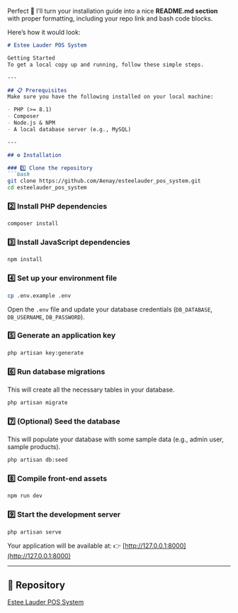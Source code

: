Perfect 🚀 I’ll turn your installation guide into a nice **README.md section** with proper formatting, including your repo link and bash code blocks.

Here’s how it would look:

````markdown
# Estee Lauder POS System

Getting Started  
To get a local copy up and running, follow these simple steps.

---

## 📋 Prerequisites  
Make sure you have the following installed on your local machine:

- PHP (>= 8.1)  
- Composer  
- Node.js & NPM  
- A local database server (e.g., MySQL)  

---

## ⚙️ Installation  

### 1️⃣ Clone the repository  
```bash
git clone https://github.com/Aenay/esteelauder_pos_system.git
cd esteelauder_pos_system
````

### 2️⃣ Install PHP dependencies

```bash
composer install
```

### 3️⃣ Install JavaScript dependencies

```bash
npm install
```

### 4️⃣ Set up your environment file

```bash
cp .env.example .env
```

Open the `.env` file and update your database credentials (`DB_DATABASE`, `DB_USERNAME`, `DB_PASSWORD`).

### 5️⃣ Generate an application key

```bash
php artisan key:generate
```

### 6️⃣ Run database migrations

This will create all the necessary tables in your database.

```bash
php artisan migrate
```

### 7️⃣ (Optional) Seed the database

This will populate your database with some sample data (e.g., admin user, sample products).

```bash
php artisan db:seed
```

### 8️⃣ Compile front-end assets

```bash
npm run dev
```

### 9️⃣ Start the development server

```bash
php artisan serve
```

Your application will be available at:
👉 [http://127.0.0.1:8000](http://127.0.0.1:8000)

---

## 📌 Repository

[Estee Lauder POS System](https://github.com/Aenay/esteelauder_pos_system.git)

```

